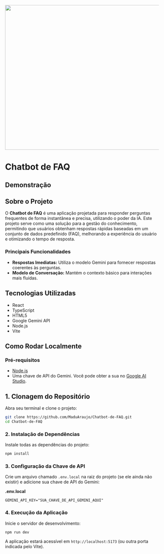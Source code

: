 <div align="center">
<img width="1200" height="475" alt="GHBanner" src="https://github.com/user-attachments/assets/0aa67016-6eaf-458a-adb2-6e31a0763ed6" />
</div>

# Chatbot de FAQ

## Demonstração


## Sobre o Projeto

O **Chatbot de FAQ** é uma aplicação projetada para responder perguntas frequentes de forma instantânea e precisa, utilizando o poder da IA.
Este projeto serve como uma solução para a gestão do conhecimento, permitindo que usuários obtenham respostas rápidas baseadas em um conjunto de 
dados predefinido (FAQ), melhorando a experiência do usuário e otimizando o tempo de resposta.

### Principais Funcionalidades

  * **Respostas Imediatas:** Utiliza o modelo Gemini para fornecer respostas coerentes às perguntas.
  * **Modelo de Conversação:** Mantém o contexto básico para interações mais fluidas.

## Tecnologias Utilizadas

* React
* TypeScript
* HTML5
* Google Gemini API
* Node.js
* Vite

## Como Rodar Localmente

### Pré-requisitos

  * [Node.js](https://nodejs.org/)
  * Uma chave de API do Gemini. Você pode obter a sua no [Google AI Studio](https://ai.studio/).

## 1. Clonagem do Repositório

Abra seu terminal e clone o projeto:

```bash
git clone https://github.com/MaduAraujo/Chatbot-de-FAQ.git
cd Chatbot-de-FAQ
```

### 2. Instalação de Dependências

Instale todas as dependências do projeto:

```bash
npm install
```

### 3. Configuração da Chave de API

Crie um arquivo chamado `.env.local` na raiz do projeto (se ele ainda não existir) e adicione sua chave de API do Gemini:

**.env.local**

```
GEMINI_API_KEY="SUA_CHAVE_DE_API_GEMINI_AQUI"
```

### 4. Execução da Aplicação

Inicie o servidor de desenvolvimento:

```bash
npm run dev
```

A aplicação estará acessível em `http://localhost:5173` (ou outra porta indicada pelo Vite).
